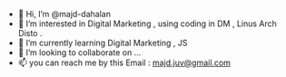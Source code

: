 - 👋 Hi, I’m @majd-dahalan
- 👀 I’m interested in Digital Marketing , using coding in DM , Linus Arch Disto .
- 🌱 I’m currently learning Digital Marketing , JS 
- 💞️ I’m looking to collaborate on ...
- 📫 you can reach me by this Email : majd.juv@gmail.com

<!---
majd-dahalan/majd-dahalan is a ✨ special ✨ repository because its `README.md` (this file) appears on your GitHub profile.
You can click the Preview link to take a look at your changes.
--->
